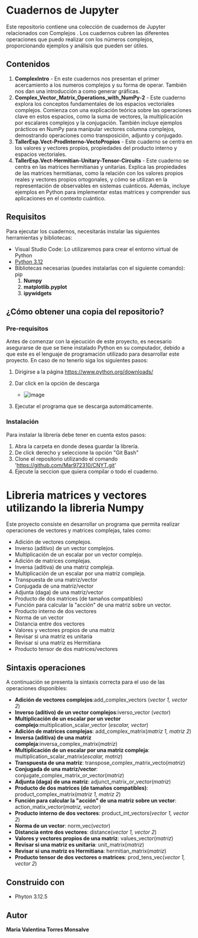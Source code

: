 # Cuadernos de Jupyter

Este repositorio contiene una colección de cuadernos de Jupyter relacionados con Complejos . Los cuadernos cubren las diferentes operaciones que puedo realizar con los números complejos, proporcionando ejemplos y análisis que pueden ser útiles.

## Contenidos

1. **ComplexIntro** - En este cuadernos nos presentan el primer acercamiento a los numeros complejos y su forma de operar. También nos dan una introducción a como generar gráficas. 
2. **Complex_Vector_Matrix_Operations_with_NumPy-2** - Este cuaderno explora los conceptos fundamentales de los espacios vectoriales complejos. Comienza con una explicación teórica sobre las operaciones clave en estos espacios, como la suma de vectores, la multiplicación por escalares complejos y la conjugación. También incluye ejemplos prácticos en NumPy para manipular vectores columna complejos, demostrando operaciones como transposición, adjunto y conjugado.
3. **TallerEsp.Vect-ProdInterno-VectoPropios** - Este cuaderno se centra en los valores y vectores propios, propiedades del producto interno y espacios vectoriales.
4. **TallerEsp.Vect-Hermitian-Unitary-Tensor-Circuits** - Este cuaderno se centra en las matrices hermitianas y unitarias. Explica las propiedades de las matrices hermitianas, como la relación con los valores propios reales y vectores propios ortogonales, y cómo se utilizan en la representación de observables en sistemas cuánticos. Además, incluye ejemplos en Python para implementar estas matrices y comprender sus aplicaciones en el contexto cuántico.

## Requisitos

Para ejecutar los cuadernos, necesitarás instalar las siguientes herramientas y bibliotecas:

- Visual Studio Code: Lo utilizaremos para crear el entorno virtual de Python 
- [Python 3.12](https://www.python.org/downloads/)
- Bibliotecas necesarias (puedes instalarlas con el siguiente comando): pip
    1. **Numpy**
    2. **matplotlib.pyplot**
    3. **ipywidgets**

## ¿Cómo obtener una copia del repositorio?
### Pre-requisitos
Antes de comenzar con la ejecución de este proyecto, es necesario asegurarse de que se tiene instalado Python en su computador, debido a que este es el lenguaje de programación utilizado para desarrollar este proyecto. 
En caso de no tenerlo siga los siguientes pasos:
1. Dirigirse a la página https://www.python.org/downloads/
2. Dar click en la opción de descarga
   - ![image](https://github.com/alexandrac1420/CNYT/assets/138069735/03d02dfb-a346-4bc8-8e9c-066816e2f80e)
   
4. Ejecutar el programa que se descarga automáticamente.

### Instalación 
Para instalar la librería debe tener en cuenta estos pasos:
1. Abra la carpeta en donde desea guardar la librería.
2. De click derecho y seleccione la opción "Git Bash"
3. Clone el repositorio utilizando el comando 'https://github.com/Mar972310/CNYT.git'
4. Ejecute la seccion que quiera compilar o todo el cuaderno.

# Libreria matrices y vectores utilizando la libreria Numpy
Este proyecto consiste en desarrollar un programa que permita realizar operaciones de vectores y matrices complejas, tales como:
* Adición de vectores complejos.
* Inverso (aditivo) de un vector complejos.
* Multiplicación de un escalar por un vector complejo.
* Adición de matrices complejas.
* Inversa (aditiva) de una matriz compleja.
* Multiplicación de un escalar por una matriz compleja.
* Transpuesta de una matriz/vector
* Conjugada de una matriz/vector
* Adjunta (daga) de una matriz/vector
* Producto de dos matrices (de tamaños compatibles)
* Función para calcular la "acción" de una matriz sobre un vector.
* Producto interno de dos vectores
* Norma de un vector
* Distancia entre dos vectores
* Valores  y vectores propios de una matriz
* Revisar si una matriz es unitaria
* Revisar si una matriz es Hermitiana
* Producto tensor de dos matrices/vectores

## Sintaxis operaciones 
A continuación se presenta la sintaxis correcta para el uso de las operaciones disponibles:
* __Adición de vectores complejos__:add_complex_vectors (_vector 1, vector 2_)
* __Inverso (aditivo) de un vector complejos__:iverso_vector (_vector_)
* __Multiplicación de un escalar por un vector complejo__:multiplication_scalar_vector (_escalar, vector_)
* __Adición de matrices complejas__: add_complex_matrix(_matriz 1, matriz 2_)
* __Inversa (aditiva) de una matriz compleja__:inversa_complex_matrix(_matriz_)
* __Multiplicación de un escalar por una matriz compleja__: multiplication_scalar_matrix(_escalar, matriz_)
* __Transpuesta de una matriz__: transpose_complex_matrix_vecto(_matriz_)
* __Conjugada de una matriz/vector__: conjugate_complex_matrix_or_vector(_matriz_)
* __Adjunta (daga) de una matriz__: adjunct_matrix_or_vector(_matriz_)
* __Producto de dos matrices (de tamaños compatibles)__: product_complex_matrix(_matriz 1, matriz 2_)
* __Función para calcular la "acción" de una matriz sobre un vector__: action_matix_vector(_matriz, vector_)
* __Producto interno de dos vectores__: product_int_vectors(_vector 1, vector 2_)
* __Norma de un vector__: norm_vec(_vector_)
* __Distancia entre dos vectores__: distance(_vector 1, vector 2_)
* __Valores y vectores propios de una matriz__: values_vector(_matriz_)
* __Revisar si una matriz es unitaria__: unit_matrix(_matriz_)
* __Revisar si una matriz es Hermitiana__: hermitian_matrix(_matriz_)
* __Producto tensor de dos vectores o matrices__: prod_tens_vec(_vector 1, vector 2_)

## Construido con
* Phyton 3.12.5
  
## Autor 
__Maria Valentina Torres Monsalve__ 

   
